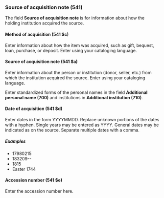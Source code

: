 ### Source of acquisition note (541)

The field **Source of acquisition note** is for information about how the holding institution acquired the source.

#### Method of acquisition (541 $c)

Enter information about how the item was acquired, such as gift, bequest, loan, purchase, or deposit. Enter using your cataloging language.

#### Source of acquisition note (541 $a)

Enter information about the person or institution (donor, seller, etc.) from which the institution acquired the source. Enter using your cataloging language.

Enter standardized forms of the personal names in the field **Additional personal name (700)** and institutions in **Additional institution (710)**.

#### Date of acquisition (541 $d)

Enter dates in the form YYYYMMDD. Replace unknown portions of the dates with a hyphen. Single years may be entered as YYYY. General dates may be indicated as on the source. Separate multiple dates with a comma.

##### Examples

- 17980215
- 183209--
- 1815
- Easter 1744

#### Accession number (541 $e)

Enter the accession number here.
